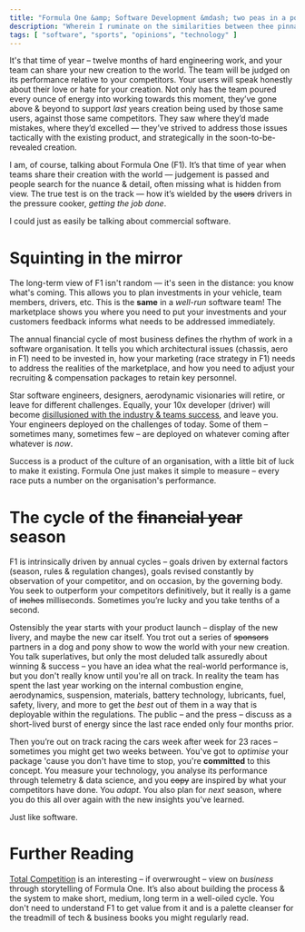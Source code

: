 ```yaml
---
title: "Formula One &amp; Software Development &mdash; two peas in a pod"
description: "Wherein I ruminate on the similarities between thee pinnacle of motorsport and software development"
tags: [ "software", "sports", "opinions", "technology" ]
---
```



It's that time of year – twelve months of hard engineering work, and your team
can share your new creation to the world. The team will be judged on its
performance relative to your competitors. Your users will speak honestly about
their love or hate for your creation. Not only has the team poured every ounce
of energy into working towards this moment, they’ve gone above & beyond to
support *last* years creation being used by those same users, against those same
competitors. They saw where they’d made mistakes, where they’d excelled —
they’ve strived to address those issues tactically with the existing product,
and strategically in the soon-to-be-revealed creation.

I am, of course, talking about Formula One (F1). It’s that time of year when
teams share their creation with the world — judgement is passed and people
search for the nuance & detail, often missing what is hidden from view. The true
test is on the track — how it’s wielded by the ~~users~~ drivers in the pressure
cooker, *getting the job done*.

I could just as easily be talking about commercial software.

# Squinting in the mirror
The long-term view of F1 isn't random — it's seen in the distance: you know
what's coming. This allows you to plan investments in your vehicle, team
members, drivers, etc. This is the **same** in a *well-run* software team! The
marketplace shows you where you need to put your investments and your customers
feedback informs what needs to be addressed immediately.

The annual financial cycle of most business defines the rhythm of work in a
software organisation. It tells you which architectural issues (chassis, aero in
F1) need to be invested in, how your marketing (race strategy in F1) needs to
address the realities of the marketplace, and how you need to adjust your
recruiting & compensation packages to retain key personnel.

Star software engineers, designers, aerodynamic visionaries will retire, or
leave for different challenges. Equally, your 10x developer (driver) will become
[disillusioned with the industry & teams
success](https://www.formula1.com/en/latest/article.breaking-four-time-champion-sebastian-vettel-to-retire-from-formula-1-at-the.65j625XK4FPq6qf2Qn5gb5.html),
and leave you. Your engineers deployed on the challenges of today. Some of them
– sometimes many, sometimes few – are deployed on whatever coming after whatever
is *now*.

Success is a product of the culture of an organisation, with a little bit of
luck to make it existing. Formula One just makes it simple to measure – every
race puts a number on the organisation's performance.

# The cycle of the ~~financial year~~ season
F1 is intrinsically driven by annual cycles – goals driven by external factors
(season, rules & regulation changes), goals revised constantly by observation of
your competitor, and on occasion, by the governing body. You seek to outperform
your competitors definitively, but it really is a game of ~~inches~~
milliseconds. Sometimes you’re lucky and you take tenths of a second.

Ostensibly the year starts with your product launch – display of the new livery,
and maybe the new car itself. You trot out a series of ~~sponsors~~ partners in
a dog and pony show to wow the world with your new creation. You talk
superlatives, but only the most deluded talk assuredly about winning & success –
you have an idea what the real-world performance is, but you don't really know
until you're all on track. In reality the team has spent the last year working
on the internal combustion engine, aerodynamics, suspension, materials, battery
technology, lubricants, fuel, safety, livery, and more to get the *best* out of
them in a way that is deployable within the regulations. The public – and the
press – discuss as a short-lived burst of energy since the last race ended only
four months prior.

Then you’re out on track racing the cars week after week for 23 races –
sometimes you might get two weeks between. You've got to *optimise* your package
'cause you don't have time to stop, you're **committed** to this concept. You
measure your technology, you analyse its performance through telemetry & data
science, and you ~~copy~~ are inspired by what your competitors have done. You
*adapt*. You also plan for *next* season, where you do this all over again with
the new insights you've learned.

Just like software.

# Further Reading
[Total
Competition](https://www.amazon.com/Total-Competition-Lessons-Strategy-Formula-ebook/dp/B01I0C8D1C)
is an interesting – if overwrought – view on *business* through storytelling of
Formula One. It’s also about building the process & the system to make short,
medium, long term in a well-oiled cycle. You don't need to understand F1 to get
value from it and is a palette cleanser for the treadmill of tech & business
books you might regularly read.